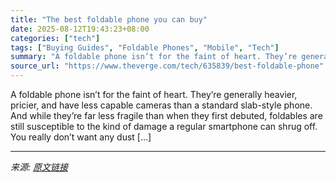 ```yaml
---
title: "The best foldable phone you can buy"
date: 2025-08-12T19:43:23+08:00
categories: ["tech"]
tags: ["Buying Guides", "Foldable Phones", "Mobile", "Tech"]
summary: "A foldable phone isn’t for the faint of heart. They’re generally heavier, pricier, and have less capable cameras than a standard slab-style phone. And while they’re far less fragile than when they fir"
source_url: "https://www.theverge.com/tech/635839/best-foldable-phone"
---
```


A foldable phone isn’t for the faint of heart. They’re generally heavier, pricier, and have less capable cameras than a standard slab-style phone. And while they’re far less fragile than when they first debuted, foldables are still susceptible to the kind of damage a regular smartphone can shrug off. You really don’t want any dust [&#8230;]

---

*来源: [原文链接](https://www.theverge.com/tech/635839/best-foldable-phone)*
